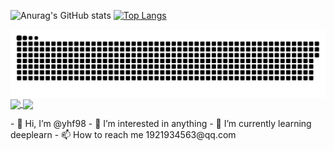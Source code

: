 ![Anurag's GitHub stats](https://github-readme-stats.vercel.app/api?username=yhf98&show_icons=true&theme=radical)
[![Top Langs](https://github-readme-stats.vercel.app/api/top-langs/?username=yhf98&layout=compact)](https://github.com/anuraghazra/github-readme-stats)

<p>
  
  <a href="https://github.com/yhf98/yhf98">
        <img align="center" src="https://raw.githubusercontent.com/yhf98/yhf98/output/github-contribution-grid-snake.svg" />
  </a>
  <a href="https://github.com/yhf98/yhf98">
        <img align="center" src="https://github-readme-stats.vercel.app/api/pin/?username=yhf98&repo=yhf98&theme=vue-light" />
  </a>
   <a href="https://github.com/yhf98">
        <img align="center" src="https://github-readme-stats.vercel.app/api/pin/?username=yhf98&repo=hid-handle&theme=vue-light" />
  </a>
</p>
- 👋 Hi, I’m @yhf98
- 👀 I’m interested in anything
- 🌱 I’m currently learning deeplearn
- 📫 How to reach me 1921934563@qq.com

<!---
yhf98/yhf98 is a ✨ special ✨ repository because its `README.md` (this file) appears on your GitHub profile.
You can click the Preview link to take a look at your changes.
--->
